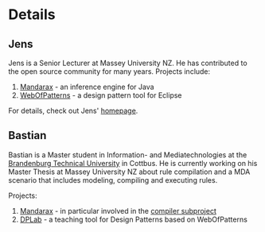 # Details #

## Jens ##

Jens is a Senior Lecturer at Massey University NZ. He has contributed to the open source community for many years. Projects include:

  1. [Mandarax](http://www.mandarax.org) - an inference engine for Java
  1. [WebOfPatterns](http://www-ist.massey.ac.nz/wop/) - a design pattern tool for Eclipse


For details, check out Jens' [homepage](http://www-ist.massey.ac.nz/JBDietrich/).

## Bastian ##

Bastian is a Master student in Information- and Mediatechnologies at the [Brandenburg Technical University](http://www.tu-cottbus.de) in Cottbus. He is currently working on his Master Thesis at Massey University NZ about rule compilation and a MDA scenario that includes modeling, compiling and executing rules.

Projects:
  1. [Mandarax](http://www.mandarax.org) - in particular involved in the  [compiler subproject](http://sourceforge.net/projects/mandarax)
  1. [DPLab](http://sourceforge.net/projects/dplab) - a teaching tool for Design Patterns based on WebOfPatterns